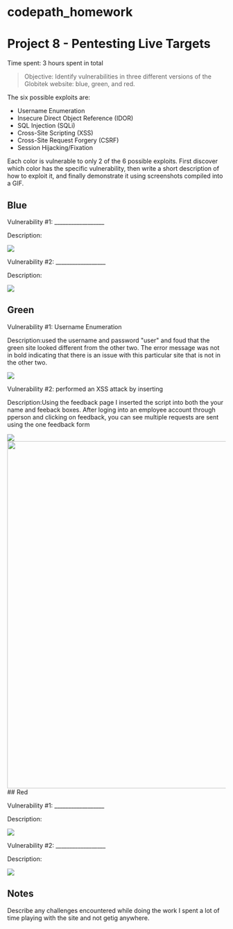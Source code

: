 # codepath_homework
# Project 8 - Pentesting Live Targets

Time spent: 3 hours spent in total

> Objective: Identify vulnerabilities in three different versions of the Globitek website: blue, green, and red.

The six possible exploits are:

* Username Enumeration
* Insecure Direct Object Reference (IDOR)
* SQL Injection (SQLi)
* Cross-Site Scripting (XSS)
* Cross-Site Request Forgery (CSRF)
* Session Hijacking/Fixation

Each color is vulnerable to only 2 of the 6 possible exploits. First discover which color has the specific vulnerability, then write a short description of how to exploit it, and finally demonstrate it using screenshots compiled into a GIF.

## Blue

Vulnerability #1: __________________

Description:

<img src="blue-vuln1.gif">

Vulnerability #2: __________________

Description:

<img src="blue-vuln2.gif">

## Green

Vulnerability #1: Username Enumeration 

Description:used the username and password "user" and foud that the green site looked different from the other two.
The error message was not in bold indicating that there is an issue with this particular site that is not in the other two.

<img src="green-vuln1.gif">


Vulnerability #2: performed an XSS attack by inserting <script>('XSS attack');</script>

Description:Using the feedback page I inserted the script <script>('XSS attack');</script> into both the your name and feeback boxes. After loging into an employee account through pperson and clicking on feedback, you can see multiple requests are sent using the one feedback form

<img src="green-vuln2.gif">
<img src="https://gph.is/g/Z2nR7RW" width="800">
## Red

Vulnerability #1: __________________

Description:

<img src="red-vuln1.gif">

Vulnerability #2: __________________

Description:

<img src="red-vuln2.gif">


## Notes

Describe any challenges encountered while doing the work
I spent a lot of time playing with the site and not getig anywhere.
